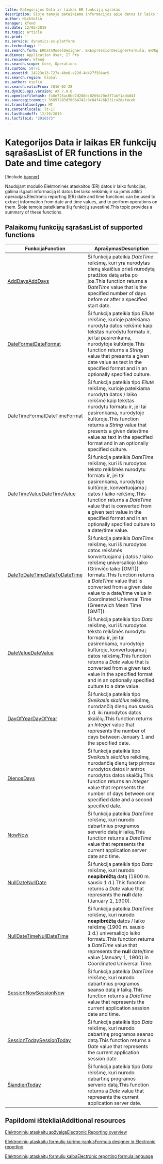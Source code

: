 ```yaml
---
title: Kategorijos Data ir laikas ER funkcijų sąrašas
description: Šioje temoje pateikiama informacijos apie datos ir laiko funkcijas, palaikomas modulyje Elektroninės ataskaitos (ER).
author: NickSelin
manager: kfend
ms.date: 12/05/2019
ms.topic: article
ms.prod: ''
ms.service: dynamics-ax-platform
ms.technology: ''
ms.search.form: ERDataModelDesigner, ERExpressionDesignerFormula, ERMappedFormatDesigner, ERModelMappingDesigner
audience: Application User, IT Pro
ms.reviewer: kfend
ms.search.scope: Core, Operations
ms.custom: 58771
ms.assetid: 24223e13-727a-4be6-a22d-4d427f504ac9
ms.search.region: Global
ms.author: nselin
ms.search.validFrom: 2016-02-28
ms.dyn365.ops.version: AX 7.0.0
ms.openlocfilehash: fa8e725ac6bd7d280dc0269a70e3f7abf1ad4d43
ms.sourcegitcommit: 36857283d70664742c8c04f426b231c42daf4ceb
ms.translationtype: HT
ms.contentlocale: lt-LT
ms.lasthandoff: 12/20/2019
ms.locfileid: "2916573"
---
```

# <a name="list-of-er-functions-in-the-date-and-time-category"></a><span data-ttu-id="5773d-103">Kategorijos Data ir laikas ER funkcijų sąrašas</span><span class="sxs-lookup"><span data-stu-id="5773d-103">List of ER functions in the Date and time category</span></span>

[!include [banner](../includes/banner.md)]

<span data-ttu-id="5773d-104">Naudojant modulio Elektroninės ataskaitos (ER) datos ir laiko funkcijas, galima išgauti informaciją iš datos bei laiko reikšmių ir su jomis atlikti operacijas.</span><span class="sxs-lookup"><span data-stu-id="5773d-104">Electronic reporting (ER) date and time functions can be used to extract information from date and time values, and to perform operations on them.</span></span> <span data-ttu-id="5773d-105">Šioje temoje pateikiama šių funkcijų suvestinė.</span><span class="sxs-lookup"><span data-stu-id="5773d-105">This topic provides a summary of these functions.</span></span>

## <a name="list-of-supported-functions"></a><span data-ttu-id="5773d-106">Palaikomų funkcijų sąrašas</span><span class="sxs-lookup"><span data-stu-id="5773d-106">List of supported functions</span></span>

| <span data-ttu-id="5773d-107">Funkcija</span><span class="sxs-lookup"><span data-stu-id="5773d-107">Function</span></span> | <span data-ttu-id="5773d-108">Aprašymas</span><span class="sxs-lookup"><span data-stu-id="5773d-108">Description</span></span> |
|----------|-------------|
| [<span data-ttu-id="5773d-109">AddDays</span><span class="sxs-lookup"><span data-stu-id="5773d-109">AddDays</span></span>](er-functions-datetime-adddays.md) | <span data-ttu-id="5773d-110">Ši funkcija pateikia *DateTime* reikšmę, kuri yra nurodytas dienų skaičius prieš nurodytą pradžios datą arba po jos.</span><span class="sxs-lookup"><span data-stu-id="5773d-110">This function returns a *DateTime* value that is the specified number of days before or after a specified start date.</span></span> |
| [<span data-ttu-id="5773d-111">DateFormat</span><span class="sxs-lookup"><span data-stu-id="5773d-111">DateFormat</span></span>](er-functions-datetime-dateformat.md) | <span data-ttu-id="5773d-112">Ši funkcija pateikia tipo *Eilutė* reikšmę, kurioje pateikiama nurodyta datos reikšmė kaip tekstas nurodytu formatu ir, jei tai pasirenkama, nurodytoje kultūroje.</span><span class="sxs-lookup"><span data-stu-id="5773d-112">This function returns a *String* value that presents a given date value as text in the specified format and in an optionally specified culture.</span></span> |
| [<span data-ttu-id="5773d-113">DateTimeFormat</span><span class="sxs-lookup"><span data-stu-id="5773d-113">DateTimeFormat</span></span>](er-functions-datetime-datetimeformat.md) | <span data-ttu-id="5773d-114">Ši funkcija pateikia tipo *Eilutė* reikšmę, kurioje pateikiama nurodyta datos / laiko reikšmė kaip tekstas nurodytu formatu ir, jei tai pasirenkama, nurodytoje kultūroje.</span><span class="sxs-lookup"><span data-stu-id="5773d-114">This function returns a *String* value that presents a given date/time value as text in the specified format and in an optionally specified culture.</span></span> |
| [<span data-ttu-id="5773d-115">DateTimeValue</span><span class="sxs-lookup"><span data-stu-id="5773d-115">DateTimeValue</span></span>](er-functions-datetime-datetimevalue.md) | <span data-ttu-id="5773d-116">Ši funkcija pateikia *DateTime* reikšmę, kuri iš nurodytos teksto reikšmės nurodytu formatu ir, jei tai pasirenkama, nurodytoje kultūroje, konvertuojama į datos / laiko reikšmę.</span><span class="sxs-lookup"><span data-stu-id="5773d-116">This function returns a *DateTime* value that is converted from a given text value in the specified format and in an optionally specified culture to a date/time value.</span></span> |
| [<span data-ttu-id="5773d-117">DateToDateTime</span><span class="sxs-lookup"><span data-stu-id="5773d-117">DateToDateTime</span></span>](er-functions-datetime-datetodatetime.md) | <span data-ttu-id="5773d-118">Ši funkcija pateikia *DateTime* reikšmę, kuri iš nurodytos datos reikšmės konvertuojama į datos / laiko reikšmę universaliojo laiko (Grinvičo laiko \[GMT\]) formatu.</span><span class="sxs-lookup"><span data-stu-id="5773d-118">This function returns a *DateTime* value that is converted from a given date value to a date/time value in Coordinated Universal Time (Greenwich Mean Time \[GMT\]).</span></span> |
| [<span data-ttu-id="5773d-119">DateValue</span><span class="sxs-lookup"><span data-stu-id="5773d-119">DateValue</span></span>](er-functions-datetime-datevalue.md) | <span data-ttu-id="5773d-120">Ši funkcija pateikia tipo *Data* reikšmę, kuri iš nurodytos teksto reikšmės nurodytu formatu ir, jei tai pasirenkama, nurodytoje kultūroje, konvertuojama į datos reikšmę.</span><span class="sxs-lookup"><span data-stu-id="5773d-120">This function returns a *Date* value that is converted from a given text value in the specified format and in an optionally specified culture to a date value.</span></span> |
| [<span data-ttu-id="5773d-121">DayOfYear</span><span class="sxs-lookup"><span data-stu-id="5773d-121">DayOfYear</span></span>](er-functions-datetime-dayofyear.md) | <span data-ttu-id="5773d-122">Ši funkcija pateikia tipo *Sveikasis skaičius* reikšmę, nurodančią dienų nuo sausio 1 d. iki nurodytos datos skaičių.</span><span class="sxs-lookup"><span data-stu-id="5773d-122">This function returns an *Integer* value that represents the number of days between January 1 and the specified date.</span></span> |
| [<span data-ttu-id="5773d-123">Dienos</span><span class="sxs-lookup"><span data-stu-id="5773d-123">Days</span></span>](er-functions-datetime-days.md) | <span data-ttu-id="5773d-124">Ši funkcija pateikia tipo *Sveikasis skaičius* reikšmę, nurodančią dienų tarp pirmos nurodytos datos ir antros nurodytos datos skaičių.</span><span class="sxs-lookup"><span data-stu-id="5773d-124">This function returns an *Integer* value that represents the number of days between one specified date and a second specified date.</span></span> |
| [<span data-ttu-id="5773d-125">Now</span><span class="sxs-lookup"><span data-stu-id="5773d-125">Now</span></span>](er-functions-datetime-now.md) | <span data-ttu-id="5773d-126">Ši funkcija pateikia *DateTime* reikšmę, kuri nurodo dabartinius programos serverio datą ir laiką.</span><span class="sxs-lookup"><span data-stu-id="5773d-126">This function returns a *DateTime* value that represents the current application server date and time.</span></span> |
| [<span data-ttu-id="5773d-127">NullDate</span><span class="sxs-lookup"><span data-stu-id="5773d-127">NullDate</span></span>](er-functions-datetime-nulldate.md) | <span data-ttu-id="5773d-128">Ši funkcija pateikia tipo *Data* reikšmę, kuri nurodo **neapibrėžtą** datą (1900 m. sausio 1 d.).</span><span class="sxs-lookup"><span data-stu-id="5773d-128">This function returns a *Date* value that represents the **null** date (January 1, 1900).</span></span> |
| [<span data-ttu-id="5773d-129">NullDateTime</span><span class="sxs-lookup"><span data-stu-id="5773d-129">NullDateTime</span></span>](er-functions-datetime-nulldatetime.md) | <span data-ttu-id="5773d-130">Ši funkcija pateikia *DateTime* reikšmę, kuri nurodo **neapibrėžtą** datos / laiko reikšmę (1900 m. sausio 1 d.) universaliojo laiko formatu.</span><span class="sxs-lookup"><span data-stu-id="5773d-130">This function returns a *DateTime* value that represents the **null** date/time value (January 1, 1900) in Coordinated Universal Time.</span></span> |
| [<span data-ttu-id="5773d-131">SessionNow</span><span class="sxs-lookup"><span data-stu-id="5773d-131">SessionNow</span></span>](er-functions-datetime-sessionnow.md) | <span data-ttu-id="5773d-132">Ši funkcija pateikia *DateTime* reikšmę, kuri nurodo dabartinius programos seanso datą ir laiką.</span><span class="sxs-lookup"><span data-stu-id="5773d-132">This function returns a *DateTime* value that represents the current application session date and time.</span></span> |
| [<span data-ttu-id="5773d-133">SessionToday</span><span class="sxs-lookup"><span data-stu-id="5773d-133">SessionToday</span></span>](er-functions-datetime-sessiontoday.md) | <span data-ttu-id="5773d-134">Ši funkcija pateikia tipo *Data* reikšmę, kuri nurodo dabartinę programos seanso datą.</span><span class="sxs-lookup"><span data-stu-id="5773d-134">This function returns a *Date* value that represents the current application session date.</span></span> |
| [<span data-ttu-id="5773d-135">Šiandien</span><span class="sxs-lookup"><span data-stu-id="5773d-135">Today</span></span>](er-functions-datetime-today.md) | <span data-ttu-id="5773d-136">Ši funkcija pateikia tipo *Data* reikšmę, kuri nurodo dabartinę programos serverio datą.</span><span class="sxs-lookup"><span data-stu-id="5773d-136">This function returns a *Date* value that represents the current application server date.</span></span> |

## <a name="additional-resources"></a><span data-ttu-id="5773d-137">Papildomi ištekliai</span><span class="sxs-lookup"><span data-stu-id="5773d-137">Additional resources</span></span>

[<span data-ttu-id="5773d-138">Elektroninių ataskaitų apžvalga</span><span class="sxs-lookup"><span data-stu-id="5773d-138">Electronic Reporting overview</span></span>](general-electronic-reporting.md)

[<span data-ttu-id="5773d-139">Elektroninių ataskaitų formulių kūrimo įrankis</span><span class="sxs-lookup"><span data-stu-id="5773d-139">Formula designer in Electronic reporting</span></span>](general-electronic-reporting-formula-designer.md)

[<span data-ttu-id="5773d-140">Elektroninių ataskaitų formulių kalba</span><span class="sxs-lookup"><span data-stu-id="5773d-140">Electronic reporting formula language</span></span>](er-formula-language.md)

